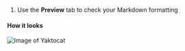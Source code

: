 
1. Use the **Preview** tab to check your Markdown formatting
#### How it looks

 ![Image of Yaktocat](https://octodex.github.com/images/yaktocat.png)
